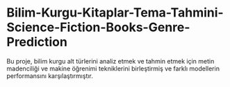# Bilim-Kurgu-Kitaplar-Tema-Tahmini-Science-Fiction-Books-Genre-Prediction
Bu proje, bilim kurgu alt türlerini analiz etmek ve tahmin etmek için metin madenciliği ve makine öğrenimi tekniklerini birleştirmiş ve farklı modellerin performansını karşılaştırmıştır. 
